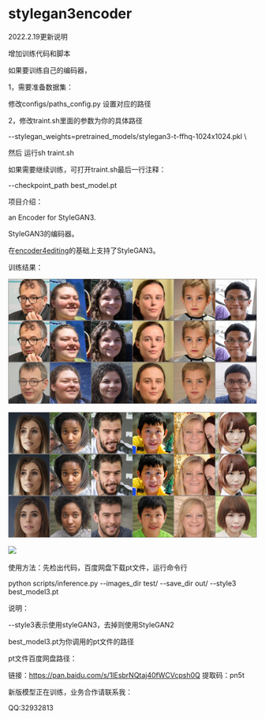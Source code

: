 # stylegan3encoder

2022.2.19更新说明

增加训练代码和脚本

如果要训练自己的编码器，

1，需要准备数据集：

修改configs/paths_config.py 设置对应的路径

2，修改traint.sh里面的参数为你的具体路径

--stylegan_weights=pretrained_models/stylegan3-t-ffhq-1024x1024.pkl \

然后 运行sh traint.sh

如果需要继续训练，可打开traint.sh最后一行注释：

--checkpoint_path best_model.pt 



项目介绍：

an Encoder for StyleGAN3.

StyleGAN3的编码器。

在[encoder4editing](https://github.com/omertov/encoder4editing)的基础上支持了StyleGAN3。

训练结果：

![](https://github.com/dayu1979/stylegan3encoder/blob/master/imgs/0037800.jpg)

![](https://github.com/dayu1979/stylegan3encoder/blob/master/imgs/0048000.jpg)

![](https://github.com/dayu1979/stylegan3encoder/blob/master/imgs/output.gif)

使用方法：先检出代码，百度网盘下载pt文件，运行命令行

python scripts/inference.py --images_dir test/ --save_dir out/ --style3 best_model3.pt



说明：

--style3表示使用styleGAN3，去掉则使用StyleGAN2

best_model3.pt为你调用的pt文件的路径



pt文件百度网盘路径：

链接：https://pan.baidu.com/s/1lEsbrNQtaj40fWCVcpsh0Q 
提取码：pn5t 



新版模型正在训练，业务合作请联系我：

QQ:32932813

